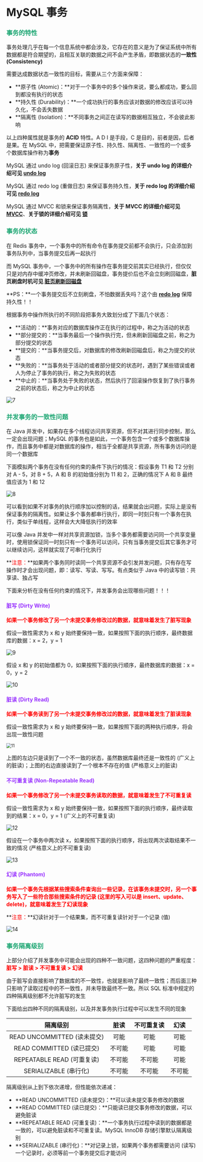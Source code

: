 # MySQL 事务

### <font color=#1FA774>事务的特性</font>

事务处理几乎在每一个信息系统中都会涉及，它存在的意义是为了保证系统中所有数据都是符合期望的，且相互关联的数据之间不会产生矛盾，即数据状态的**一致性 (Consistency)**

需要达成数据状态一致性的目标，需要从三个方面来保障：

- **原子性 (Atomic)：**对于一个事务中的多个操作来说，要么都成功，要么回到都没有执行的状态
- **持久性 (Durability)：**一个成功执行的事务应该对数据的修改应该可以持久化，不会丢失数据
- **隔离性 (Isolation)：**不同事务之间正在读写的数据相互独立，不会彼此影响

以上四种属性就是事务的 **ACID** 特性。A D I 是手段，C 是目的，前者是因，后者是果。在 MySQL 中，把需要保证原子性、持久性、隔离性、一致性的一个或多个数据库操作称为**事务**

MySQL 通过 undo log (回滚日志) 来保证事务原子性，**关于 undo log 的详细介绍可见 [undo log](./undo-log.html)**

MySQL 通过 redo log (重做日志) 来保证事务持久性，**关于 redo log 的详细介绍可见 [redo log](./redo-log.html)**

MySQL 通过 MVCC 和锁来保证事务隔离性，**关于 MVCC 的详细介绍可见 [MVCC](./MVCC.html)**、**关于锁的详细介绍可见 [锁](./锁.html)**

### <font color=#1FA774>事务的状态</font>

在 Redis 事务中，一个事务中的所有命令在事务提交前都不会执行，只会添加到事务队列中，当事务提交后再一起执行

而 MySQL 事务中，一个事务中的所有操作在事务提交前其实已经执行，但仅仅只是对内存中缓冲页修改，并未刷新回磁盘，事务提价后也不会立刻刷回磁盘，**脏页刷盘时机可见 [脏页刷新回磁盘](./InnoDB的Buffer-Pool.html#脏页刷新回磁盘)**

**PS：**一个事务提交后不立刻刷盘，不怕数据丢失吗？这个由 **[redo log](./redo-log.html)** 保障持久性！！

根据事务中操作所执行的不同阶段把事务大致划分成了下面几个状态：

- **活动的：**事务对应的数据库操作正在执行的过程中，称之为活动的状态
- **部分提交的：**当事务最后一个操作执行完，但未刷新回磁盘之前，称之为部分提交的状态
- **提交的：**当事务提交后，对数据库的修改刷新回磁盘后，称之为提交的状态
- **失败的：**当事务处于活动的或者部分提交的状态时，遇到了某些错误或者人为停止了事务的执行，称之为失败的状态
- **中止的：**当事务处于失败的状态，然后执行了回滚操作恢复到了执行事务之前的状态后，称之为中止的状态

![7](https://cdn.jsdelivr.net/gh/LFool/new-image-hosting@master/20230430/0358421682798322OQYgWv7.svg)

### <font color=#1FA774>并发事务的一致性问题</font>

在 Java 并发中，如果存在多个线程访问共享资源，但不对其进行同步控制，那么一定会出现问题；MySQL 的事务也是如此，一个事务包含一个或多个数据库操作，而且事务中都是对数据库的操作，相当于全都是共享资源，所有事务访问的是同一个数据库

下面模拟两个事务在没有任何约束的条件下执行的情况：假设事务 T1 和 T2 分别对 A - 5，对 B + 5，A 和 B 的初始值分别为 11 和 2，正确的情况下 A 和 B 最终值应该为 1 和 12

![8](https://cdn.jsdelivr.net/gh/LFool/new-image-hosting@master/20230430/2252271682866347cx9etE8.svg)

可以看到如果不对事务的执行顺序加以控制的话，结果就会出问题，实际上是没有保证事务的隔离性。如果让多个事务都串行执行，即同一时刻只有一个事务在执行，类似于单线程，这样会大大降低执行的效率

可以像 Java 并发中一样对共享资源加锁，当多个事务都需要访问同一个共享变量时，使用锁保证同一时刻只有一个事务可以访问，只有当事务提交后其它事务才可以继续访问，这样就实现了可串行化执行

**<font color='red'>注意：</font>**如果两个事务同时读同一个共享资源不会引发并发问题，只有存在写操作时才会出现问题，即：读写、写读、写写。有点类似于 Java 中的读写锁：共享读、独占写

下面来分析在没有任何约束的情况下，并发事务会出现哪些问题！！！

#### <font color=#9933FF>脏写 (Dirty Write)</font>

**<font color='red'>如果一个事务修改了另一个未提交事务修改过的数据，就意味着发生了脏写现象</font>**

假设一致性需求为 x 和 y 始终要保持一致，如果按照下面的执行顺序，最终数据库的数据：x = 2，y = 1

![9](https://cdn.jsdelivr.net/gh/LFool/new-image-hosting@master/20230430/2348151682869695y2Le5d9.svg)

假设 x 和 y 的初始值都为 0，如果按照下面的执行顺序，最终数据库的数据：x = 0，y = 2

![10](https://cdn.jsdelivr.net/gh/LFool/new-image-hosting@master/20230430/2348211682869701hBsX4j10.svg)

#### <font color=#9933FF>脏读 (Dirty Read)</font>

**<font color='red'>如果一个事务读到了另一个未提交事务修改过的数据，就意味着发生了脏读现象</font>**

假设一致性需求为 x 和 y 始终要保持一致，如果按照下面的两种执行顺序，将会出现一致性问题

<img src="https://cdn.jsdelivr.net/gh/LFool/new-image-hosting@master/20230501/0005471682870747potXVA11.svg" alt="11" style="zoom:80%;" />

上图的左边只是读到了一个不一致的状态，虽然数据库最终还是一致性的 (广义上的脏读)；上图的右边直接读到了一个根本不存在的值 (严格意义上的脏读)

#### <font color=#9933FF>不可重复读 (Non-Repeatable Read)</font>

**<font color='red'>如果一个事务修改了另一个未提交事务读取的数据，就意味着发生了不可重复读</font>**

假设一致性需求为 x 和 y 始终要保持一致，如果按照下面的执行顺序，最终读取到的结果：x = 0，y = 1 (广义上的不可重复读)

![12](https://cdn.jsdelivr.net/gh/LFool/new-image-hosting@master/20230501/0015331682871333CTESh212.svg)

假设在一个事务中两次读 x，如果按照下面的执行顺序，将出现两次读取结果不一致的情况 (严格意义上的不可重复读)

![13](https://cdn.jsdelivr.net/gh/LFool/new-image-hosting@master/20230501/0019081682871548YoPSpa13.svg)

#### <font color=#9933FF>幻读 (Phantom)</font>

**<font color='red'>如果一个事务先根据某些搜索条件查询出一些记录，在该事务未提交时，另一个事务写入了一些符合那些搜索条件的记录 (这里的写入可以是 insert、update、delete)，就意味着发生了幻读现象</font>**

**<font color='red'>注意：</font>**幻读针对于一个结果集，而不可重复读针对于一个记录 (值)

![14](https://cdn.jsdelivr.net/gh/LFool/new-image-hosting@master/20230501/0136121682876172IFpdUu14.svg)

### <font color=#1FA774>事务隔离级别</font>

上部分介绍了并发事务中可能会出现的四种不一致问题，这四种问题的严重程度：**<font color='red'>脏写 > 脏读 > 不可重复读 > 幻读</font>**

由于脏写会直接影响了数据库的不一致性，也就是影响了最终一致性；而后面三种只影响了读取过程中的不一致性，并未导致最终不一致。所以 SQL 标准中规定的四种隔离级别都不允许脏写的发生

下面给出四种不同的隔离级别，以及并发事务执行过程中可以发生不同的现象

|          隔离级别           |  脏读  | 不可重复读 |  幻读  |
| :-------------------------: | :----: | :--------: | :----: |
| READ UNCOMMITTED (读未提交) |  可能  |    可能    |  可能  |
|  READ COMMITTED (读已提交)  | 不可能 |    可能    |  可能  |
| REPEATABLE READ (可重复读)  | 不可能 |   不可能   |  可能  |
|    SERIALIZABLE (串行化)    | 不可能 |   不可能   | 不可能 |

隔离级别从上到下依次递增，但性能依次递减：

- **READ UNCOMMITTED (读未提交)：**可以读未提交事务修改的数据
- **READ COMMITTED (读已提交)：**只能读已提交事务修改的数据，可以避免脏读
- **REPEATABLE READ (可重复读)：**一个事务执行过程中读到的数据都是一致的，可以避免脏读和不可重复读。MySQL InnoDB 存储引擎默认隔离级别
- **SERIALIZABLE (串行化)：**对记录上锁，如果两个事务都需要访问 (读写) 一个记录时，必须等前一个事务提交后才能访问